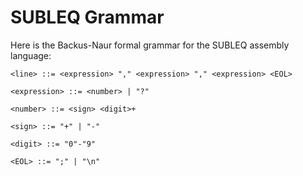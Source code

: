 SUBLEQ Grammar
==============

Here is the Backus-Naur formal grammar for the SUBLEQ assembly language:

```
<line> ::= <expression> "," <expression> "," <expression> <EOL>

<expression> ::= <number> | "?"

<number> ::= <sign> <digit>+

<sign> ::= "+" | "-"

<digit> ::= "0"-"9"

<EOL> ::= ";" | "\n"
```
